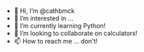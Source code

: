 - 👋 Hi, I’m @cathbmck
- 👀 I’m interested in ...
- 🌱 I’m currently learning Python!
- 💞️ I’m looking to collaborate on calculators!
- 📫 How to reach me ... don't!

<!---
cathbmck/cathbmck is a ✨ special ✨ repository because its `README.md` (this file) appears on your GitHub profile.
You can click the Preview link to take a look at your changes.
--->
